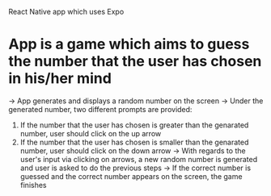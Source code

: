 React Native app which uses Expo
# App is a game which aims to guess the number that the user has chosen in his/her mind
-> App generates and displays a random number on the screen
-> Under the generated number, two different prompts are provided: 
  1) If the number that the user has chosen is greater than the genarated number, user should click on the up arrow
  2) If the number that the user has chosen is smaller than the genarated number, user should click on the down arrow
-> With regards to the user's input via clicking on arrows, a new random number is generated and user is asked to do the previous steps
-> If the correct number is guessed and the correct number appears on the screen, the game finishes
